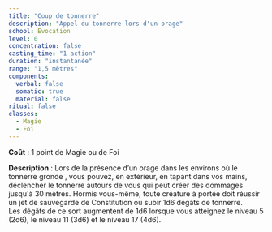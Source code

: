 ```yaml
---
title: "Coup de tonnerre"
description: "Appel du tonnerre lors d'un orage"
school: Evocation
level: 0
concentration: false
casting_time: "1 action"
duration: "instantanée"
range: "1,5 mètres"
components:
  verbal: false
  somatic: true
  material: false
ritual: false
classes:
  - Magie
  - Foi
---
```

**Coût** : 1 point de Magie ou de Foi  

**Description** : Lors de la présence d’un orage dans les environs où le tonnerre gronde , vous pouvez, en extérieur, en tapant dans vos mains, déclencher le tonnerre autours de vous qui peut créer des dommages jusqu'à 30 mètres. Hormis vous-même, toute créature à portée doit réussir un jet de sauvegarde de Constitution ou subir 1d6 dégâts de tonnerre.	 
Les dégâts de ce sort augmentent de 1d6 lorsque vous atteignez le niveau 5 (2d6), le niveau 11 (3d6) et le niveau 17 (4d6).  
